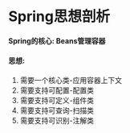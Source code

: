 # Spring思想剖析

#### Spring的核心: Beans管理容器

#### 思想:
1. 需要一个核心类-应用容器上下文
2. 需要支持可配置-配置类
3. 需要支持可定义-组件类
4. 需要支持可查询-扫描类
5. 需要支持可识别-注解类

